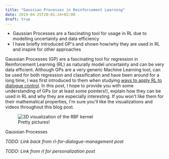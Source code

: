 ```yaml
---
title: "Gaussian Processes in Reinforcement Learning"
date: 2019-04-25T20:01:24+02:00
draft: true
---
```


* Gaussian Processes are a fascinating tool for usage in RL due to modelling uncertainty and data efficiency
* I have briefly introduced GP's and shown how/why they are used in RL and inspire for other
  approaches

Gaussian Processes (GP) are a fascinating tool for regression in Reinforcement Learning (RL) as naturally
model uncertainty and can be very data efficient. Although GPs are a very generic Machine Learning
tool, can be used for both regression and classification and have been around for a long time, I
was first introduced to them when studying [ways to apply RL to dialogue
control](/posts/rl-for-dialogue-management). In this post, I hope to provide you with some
understanding of GPs (or at least some pointers!), explain how they can be used in RL and why they
are especially interesting. If you won't like them for their mathematical properties, I'm sure
you'll like the visualizations and videos throughout this blog post.

<figure style="max-width:80%;">
 <img src="/imgs/3d-rbf.png"
      alt="3D visualization of the RBF kernel" />
 <figcaption>Pretty pictures!
 </figcaption>
</figure>

Gaussian Processes


*TODO: Link back from rl-for-dialogue-management post*

*TODO: Link from rl for personalization post*


